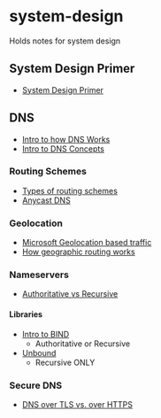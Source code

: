 # system-design
Holds notes for system design
## System Design Primer
- [System Design Primer](https://github.com/donnemartin/system-design-primer)

## DNS
- [Intro to how DNS Works](https://howdns.works/ep1/)
- [Intro to DNS Concepts](https://ns1.com/resources/dns-types-records-servers-and-queries#:~:text=3%20types%20of%20DNS%20servers,AAAA%2C%20CNAME%2C%20MX%20and%20NS)
### Routing Schemes
- [Types of routing schemes](https://en.wikipedia.org/wiki/Routing#Delivery_schemes)
- [Anycast DNS](https://ns1.com/resources/anycast-dns#:~:text=Multicast%E2%80%94one%2Dto%2Dmany,subset%20of%20all%20accessible%20nodes.&text=Geocast%E2%80%94a%20specialized%20form%20of,identified%20by%20their%20geographical%20locations.)
### Geolocation
- [Microsoft Geolocation based traffic](https://docs.microsoft.com/en-us/windows-server/networking/dns/deploy/primary-geo-location)
- [How geographic routing works](https://ns1.com/resources/how-geographic-routing-works#:~:text=The%20basic%20concept%20behind%20geographic,physically%20closest%20to%20the%20requestor.&text=The%20location%20of%20the%20IP,the%20DNS%20query%20was%20received.)
### Nameservers
- [Authoritative vs Recursive](https://ns1.com/resources/whats-the-difference-authoritative-and-recursive-dns-explained)
#### Libraries
- [Intro to BIND](http://www.firewall.cx/linux-knowledgebase-tutorials/system-and-network-services/829-linux-bind-introduction.html)
  - Authoritative or Recursive
- [Unbound](https://github.com/NLnetLabs/unbound)
  - Recursive ONLY
### Secure DNS
- [DNS over TLS vs. over HTTPS](https://www.cloudflare.com/learning/dns/dns-over-tls/)
